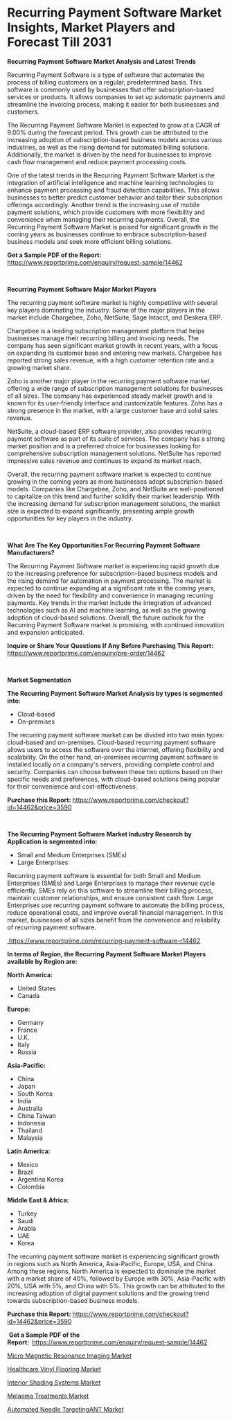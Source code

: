 <p><h1>Recurring Payment Software Market Insights, Market Players and Forecast Till 2031</h1></p><p><strong>Recurring Payment Software Market Analysis and Latest Trends</strong></p>
<p><p>Recurring Payment Software is a type of software that automates the process of billing customers on a regular, predetermined basis. This software is commonly used by businesses that offer subscription-based services or products. It allows companies to set up automatic payments and streamline the invoicing process, making it easier for both businesses and customers.</p><p>The Recurring Payment Software Market is expected to grow at a CAGR of 9.00% during the forecast period. This growth can be attributed to the increasing adoption of subscription-based business models across various industries, as well as the rising demand for automated billing solutions. Additionally, the market is driven by the need for businesses to improve cash flow management and reduce payment processing costs.</p><p>One of the latest trends in the Recurring Payment Software Market is the integration of artificial intelligence and machine learning technologies to enhance payment processing and fraud detection capabilities. This allows businesses to better predict customer behavior and tailor their subscription offerings accordingly. Another trend is the increasing use of mobile payment solutions, which provide customers with more flexibility and convenience when managing their recurring payments. Overall, the Recurring Payment Software Market is poised for significant growth in the coming years as businesses continue to embrace subscription-based business models and seek more efficient billing solutions.</p></p>
<p><strong>Get a Sample PDF of the Report:&nbsp;</strong> <a href="https://www.reportprime.com/enquiry/request-sample/14462">https://www.reportprime.com/enquiry/request-sample/14462</a></p>
<p>&nbsp;</p>
<p><strong>Recurring Payment Software Major Market Players</strong></p>
<p><p>The recurring payment software market is highly competitive with several key players dominating the industry. Some of the major players in the market include Chargebee, Zoho, NetSuite, Sage Intacct, and Deskera ERP. </p><p>Chargebee is a leading subscription management platform that helps businesses manage their recurring billing and invoicing needs. The company has seen significant market growth in recent years, with a focus on expanding its customer base and entering new markets. Chargebee has reported strong sales revenue, with a high customer retention rate and a growing market share.</p><p>Zoho is another major player in the recurring payment software market, offering a wide range of subscription management solutions for businesses of all sizes. The company has experienced steady market growth and is known for its user-friendly interface and customizable features. Zoho has a strong presence in the market, with a large customer base and solid sales revenue.</p><p>NetSuite, a cloud-based ERP software provider, also provides recurring payment software as part of its suite of services. The company has a strong market position and is a preferred choice for businesses looking for comprehensive subscription management solutions. NetSuite has reported impressive sales revenue and continues to expand its market reach.</p><p>Overall, the recurring payment software market is expected to continue growing in the coming years as more businesses adopt subscription-based models. Companies like Chargebee, Zoho, and NetSuite are well-positioned to capitalize on this trend and further solidify their market leadership. With the increasing demand for subscription management solutions, the market size is expected to expand significantly, presenting ample growth opportunities for key players in the industry.</p></p>
<p>&nbsp;</p>
<p><strong>What Are The Key Opportunities For Recurring Payment Software Manufacturers?</strong></p>
<p><p>The Recurring Payment Software market is experiencing rapid growth due to the increasing preference for subscription-based business models and the rising demand for automation in payment processing. The market is expected to continue expanding at a significant rate in the coming years, driven by the need for flexibility and convenience in managing recurring payments. Key trends in the market include the integration of advanced technologies such as AI and machine learning, as well as the growing adoption of cloud-based solutions. Overall, the future outlook for the Recurring Payment Software market is promising, with continued innovation and expansion anticipated.</p></p>
<p><strong>Inquire or Share Your Questions If Any Before Purchasing This Report:</strong> <a href="https://www.reportprime.com/enquiry/pre-order/14462">https://www.reportprime.com/enquiry/pre-order/14462</a></p>
<p>&nbsp;</p>
<p><strong>Market Segmentation</strong></p>
<p><strong>The Recurring Payment Software Market Analysis by types is segmented into:</strong></p>
<p><ul><li>Cloud-based</li><li>On-premises</li></ul></p>
<p><p>The recurring payment software market can be divided into two main types: cloud-based and on-premises. Cloud-based recurring payment software allows users to access the software over the internet, offering flexibility and scalability. On the other hand, on-premises recurring payment software is installed locally on a company's servers, providing complete control and security. Companies can choose between these two options based on their specific needs and preferences, with cloud-based solutions being popular for their convenience and cost-effectiveness.</p></p>
<p><strong>Purchase this Report:&nbsp;</strong><a href="https://www.reportprime.com/checkout?id=14462&price=3590">https://www.reportprime.com/checkout?id=14462&price=3590</a></p>
<p>&nbsp;</p>
<p><strong>The Recurring Payment Software Market Industry Research by Application is segmented into:</strong></p>
<p><ul><li>Small and Medium Enterprises (SMEs)</li><li>Large Enterprises</li></ul></p>
<p><p>Recurring payment software is essential for both Small and Medium Enterprises (SMEs) and Large Enterprises to manage their revenue cycle efficiently. SMEs rely on this software to streamline their billing process, maintain customer relationships, and ensure consistent cash flow. Large Enterprises use recurring payment software to automate the billing process, reduce operational costs, and improve overall financial management. In this market, businesses of all sizes benefit from the convenience and reliability of recurring payment software.</p></p>
<p><a href="https://www.reportprime.com/recurring-payment-software-r14462">&nbsp;https://www.reportprime.com/recurring-payment-software-r14462</a></p>
<p><strong>In terms of Region, the Recurring Payment Software Market Players available by Region are:</strong></p>
<p>
    <p> <strong> North America: </strong>
        <ul>
            <li>United States</li>
            <li>Canada</li>
        </ul>
        </p> 
    <p> <strong> Europe: </strong>
        <ul>
            <li>Germany</li>
            <li>France</li>
            <li>U.K.</li>
            <li>Italy</li>
            <li>Russia</li>
        </ul>
        </p> 
    <p> <strong> Asia-Pacific: </strong>
        <ul>
            <li>China</li>
            <li>Japan</li>
            <li>South Korea</li>
            <li>India</li>
            <li>Australia</li>
            <li>China Taiwan</li>
            <li>Indonesia</li>
            <li>Thailand</li>
            <li>Malaysia</li>
        </ul>
        </p> 
    <p> <strong> Latin America: </strong>
        <ul>
            <li>Mexico</li>
            <li>Brazil</li>
            <li>Argentina Korea</li>
            <li>Colombia</li>
        </ul>
        </p> 
    <p> <strong> Middle East & Africa: </strong>
        <ul>
            <li>Turkey</li>
            <li>Saudi</li>
            <li>Arabia</li>
            <li>UAE</li>
            <li>Korea</li>
        </ul>
    </p>
    </p>
<p><p>The recurring payment software market is experiencing significant growth in regions such as North America, Asia-Pacific, Europe, USA, and China. Among these regions, North America is expected to dominate the market with a market share of 40%, followed by Europe with 30%, Asia-Pacific with 20%, USA with 5%, and China with 5%. This growth can be attributed to the increasing adoption of digital payment solutions and the growing trend towards subscription-based business models.</p></p>
<p><strong>Purchase this Report: </strong><a href="https://www.reportprime.com/checkout?id=14462&price=3590">https://www.reportprime.com/checkout?id=14462&price=3590</a></p>
<p>&nbsp;<strong>Get a Sample PDF of the Report:&nbsp;&nbsp;</strong><a href="https://www.reportprime.com/enquiry/request-sample/14462">https://www.reportprime.com/enquiry/request-sample/14462</a></p>
<p><strong></strong></p>
<p><p><a href="https://medium.com/@madisynreinger/emerging-micro-magnetic-resonance-imaging-market-opportunities-market-analysis-for-investors-and-5298ecd16a27">Micro Magnetic Resonance Imaging Market</a></p><p><a href="https://medium.com/@alishaseffanie64/healthcare-vinyl-flooring-market-research-report-exploring-market-size-and-revenue-analysis-for-444396b41aac">Healthcare Vinyl Flooring Market</a></p><p><a href="https://github.com/dimitrishawkinswaynenp91rgz/Market-Research-Report-List-4/blob/main/interior-shading-systems-market.md">Interior Shading Systems Market</a></p><p><a href="https://github.com/gladysalidde/Market-Research-Report-List-2/blob/main/melasma-treatments-market.md">Melasma Treatments Market</a></p><p><a href="https://medium.com/@cukilcantik89/navigating-the-automated-needle-targetingant-market-expert-analysis-and-market-forecast-for-period-cf73956d94ba">Automated Needle TargetingANT Market</a></p></p>